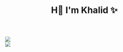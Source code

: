 <h1 align="center">H👋 I'm Khalid ✨</h1>
<br>
<br>
<p align="center">
  <div>
    <a herf="https://khalidsalah.netlify.app/">
      <img src="https://img.shields.io/badge/website-000000?style=for-the-badge&logo=About.me&logoColor=white"/>
    </a>
  </div>
  <a herf="https://twitter.com/khalidsalah1522">
    <img src="https://img.shields.io/twitter/url?color=blue&label=Twitter&logo=Twitter&logoColor=blue&style=social&url=https%3A%2F%2Ftwitter.com%2Fkhalidsalah1522"/>
  </a>
</p>
